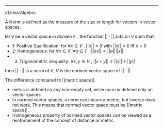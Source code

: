 ------
#LinearAlgebra 

A Norm is defined as the measure of the size or length for vectors in vector spaces. 

let $V$ be a vector space in domain $\mathbb{F}$ , the function $||\cdot||$ acts on $V$ such that:

- 1: Positive Qualification: for $\forall x \in V$ , $||x|| \geq 0$ with $||x|| = 0$ iff $x = 0$
- 2: Homogeneous: for $\forall x \in V, \forall a \in \mathbb{F}$ , $||ax|| = ||a|| ||x||$
- 3. Trigonometric inequality: $\forall x, y \in V$ ,  $||x+y|| \leq ||x|| + ||y||$ 

then $||\cdot||$ is a norm of $V$, $V$ is the normed vector space of $||\cdot||$ 

The difference compared to [[metric space]]:

- metric is defined on any non-empty set, while norm is defined only on vector spaces
- In normed vector spaces, a norm can induce a metric, but inverse does not work. This means that normed vector space must be [[metric space]].
- Homogeneous property of normed vector spaces can be viewed as a reinforcement of the concept of distance or metric

